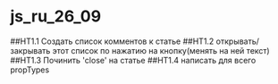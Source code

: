 # js_ru_26_09

##HT1.1 Создать список комментов к статье
##HT1.2 открывать/закрывать этот список по нажатию на кнопку(менять на ней текст)
##HT1.3 Починить 'close' на статье
##HT1.4 написать для всего propTypes